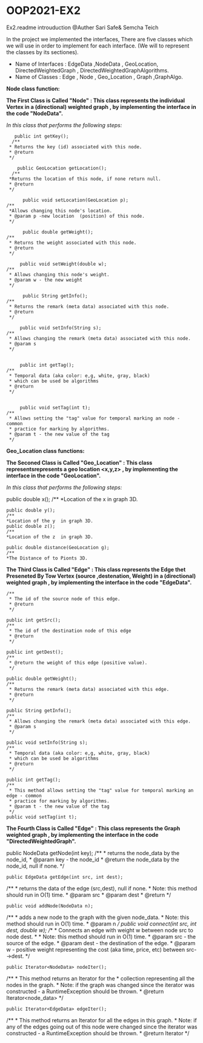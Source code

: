# OOP2021-EX2

Ex2.readme introuduction @Auther Sari Safe& Semcha Teich 

In the project we implemented the interfaces, There are five classes which we will use in order to implement for each interface. 
   (We will to represent  the  classes by its sectiones).

* Name of Interfaces : EdgeData ,NodeData , GeoLocation, DirectedWeightedGraph , DirectedWeightedGraphAlgorithms.
* Name of Classes :    Edge , Node , Geo_Location , Graph ,GraphAlgo.

**Node class function:**

**The First Class is Called "Node" :
 This class represents the individual Vertex in a (directional) weighted graph , by implementing the interface in the code "NodeData".**

 *In this class that performs the following steps:*


       public int getKey();
      /**
	 * Returns the key (id) associated with this node.
	 * @return
	 */

        public GeoLocation getLocation();
      /**
	 *Returns the location of this node, if none return null.
	 * @return
	 */
	
          public void setLocation(GeoLocation p); 
	/**
	 *Allows changing this node's location.
	 * @param p -new location  (position) of this node.
	 */

          public double getWeight();
	/**
	 * Returns the weight associated with this node.
	 * @return
	 */
	
         public void setWeight(double w);
	/**
	 * Allows changing this node's weight.
	 * @param w - the new weight
	 */
	
          public String getInfo();
	/**
	 * Returns the remark (meta data) associated with this node.
	 * @return
	 */
	
         public void setInfo(String s);	
	/**
	 * Allows changing the remark (meta data) associated with this node.
	 * @param s
	 */


         public int getTag();
	/**
	 * Temporal data (aka color: e,g, white, gray, black) 
	 * which can be used be algorithms 
	 * @return
	 */
	 
	
         public void setTag(int t);
	/** 
	 * Allows setting the "tag" value for temporal marking an node - common
	 * practice for marking by algorithms.
	 * @param t - the new value of the tag
	 */
	 
	 
	 
	 
**Geo_Location class functions:**

**The Seconed Class is Called "Geo_Location" :
 This class representsrepresents a geo location <x,y,z> , by implementing the interface in the code "GeoLocation".**

 *In this class that performs the following steps:*	 
 
 
  public double x();
  /**
  *Location of the x  in graph 3D.
  
    public double y();
    /**
    *Location of the y  in graph 3D.
    public double z();
    /**
    *Location of the z  in graph 3D.
    
    public double distance(GeoLocation g);
    /** 
    *The Distance of to Pionts 3D.
	 
	 
	 
	 
**The Third Class is Called "Edge" :
 This class represents the Edge thet Preseneted By Tow  Vertex (source ,destenation, Weight) in a (directional) weighted graph , by implementing the interface in the code "EdgeData".**

	/**
	 * The id of the source node of this edge.
	 * @return
	 */
	
	public int getSrc();
	/**
	 * The id of the destination node of this edge
	 * @return
	 */
	
	public int getDest();
	/**
	 * @return the weight of this edge (positive value).
	 */
	
	public double getWeight();
	/**
	 * Returns the remark (meta data) associated with this edge.
	 * @return
	 */
	
	public String getInfo();
	/**
	 * Allows changing the remark (meta data) associated with this edge.
	 * @param s
	 */
	
	public void setInfo(String s);
	/**
	 * Temporal data (aka color: e,g, white, gray, black) 
	 * which can be used be algorithms 
	 * @return
	 */
	
	public int getTag();
	/** 
	 * This method allows setting the "tag" value for temporal marking an edge - common
	 * practice for marking by algorithms.
	 * @param t - the new value of the tag
	 */
	public void setTag(int t);
	
	
**The Fourth  Class is Called "Edge" :
 This class represents the Graph  weighted graph , by implementing the interface in the code "DirectedWeightedGraph".**
 
 
 
 public NodeData getNode(int key);
/**
	 * returns the node_data by the node_id,
	 * @param key - the node_id
	 * @return the node_data by the node_id, null if none.
	 */

	public EdgeData getEdge(int src, int dest);
/**
	 * returns the data of the edge (src,dest), null if none.
	 * Note: this method should run in O(1) time.
	 * @param src
	 * @param dest
	 * @return
	 */

	public void addNode(NodeData n);
/**
	 * adds a new node to the graph with the given node_data.
	 * Note: this method should run in O(1) time.
	 * @param n
	 */
   public void connect(int src, int dest, double w);
  /**
     * Connects an edge with weight w between node src to node dest.
     * * Note: this method should run in O(1) time.
     * @param src - the source of the edge.
     * @param dest - the destination of the edge.
     * @param w - positive weight representing the cost (aka time, price, etc) between src-->dest.
   */
 
 	public Iterator<NodeData> nodeIter();
 /**
	 * This method returns an Iterator for the
	 * collection representing all the nodes in the graph.
	 * Note: if the graph was changed since the iterator was constructed - a RuntimeException should be thrown.
	 * @return Iterator<node_data>
	 */
	
	public Iterator<EdgeData> edgeIter();
/**
	 * This method returns an Iterator for all the edges in this graph.
	 * Note: if any of the edges going out of this node were changed since the iterator was constructed - a RuntimeException           should be thrown.
	 * @return Iterator<EdgeData>
	 */
	


	 
